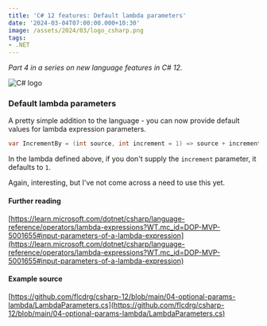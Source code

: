 ```yaml
---
title: 'C# 12 features: Default lambda parameters'
date: '2024-03-04T07:00:00.000+10:30'
image: /assets/2024/03/logo_csharp.png
tags:
- .NET
---
```


_Part 4 in a series on new language features in C# 12._

![C# logo](/assets/2024/03/logo_csharp.png)

### Default lambda parameters

A pretty simple addition to the language - you can now provide default values for lambda expression parameters.

```csharp
var IncrementBy = (int source, int increment = 1) => source + increment;
```

In the lambda defined above, if you don't supply the `increment` parameter, it defaults to `1`.

Again, interesting, but I've not come across a need to use this yet.

#### Further reading

[https://learn.microsoft.com/dotnet/csharp/language-reference/operators/lambda-expressions?WT.mc_id=DOP-MVP-5001655#input-parameters-of-a-lambda-expression](https://learn.microsoft.com/dotnet/csharp/language-reference/operators/lambda-expressions?WT.mc_id=DOP-MVP-5001655#input-parameters-of-a-lambda-expression)

#### Example source

[https://github.com/flcdrg/csharp-12/blob/main/04-optional-params-lambda/LambdaParameters.cs](https://github.com/flcdrg/csharp-12/blob/main/04-optional-params-lambda/LambdaParameters.cs)
